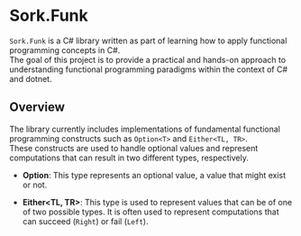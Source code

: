 # Sork.Funk

`Sork.Funk` is a C# library written as part of learning how to apply functional programming concepts in C#.<br/>
The goal of this project is to provide a practical and hands-on approach to understanding functional programming paradigms within the context of C# and dotnet.

## Overview

The library currently includes implementations of fundamental functional programming constructs such as `Option<T>` and `Either<TL, TR>`.<br/>
These constructs are used to handle optional values and represent computations that can result in two different types, respectively.

- **Option<T>**: This type represents an optional value, a value that might exist or not.

- **Either<TL, TR>**: This type is used to represent values that can be of one of two possible types.
It is often used to represent computations that can succeed (`Right`) or fail (`Left`).

